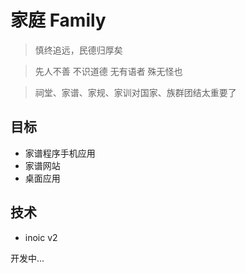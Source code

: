 # 家庭 Family

> 慎终追远，民德归厚矣

> 先人不善 不识道德 无有语者 殊无怪也

> 祠堂、家谱、家规、家训对国家、族群团结太重要了


## 目标

* 家谱程序手机应用
* 家谱网站
* 桌面应用

## 技术

* inoic v2

开发中...
